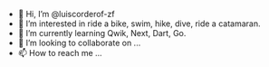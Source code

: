 - 👋 Hi, I’m @luiscorderof-zf
- 👀 I’m interested in ride a bike, swim, hike, dive, ride a catamaran.
- 🌱 I’m currently learning Qwik, Next, Dart, Go.
- 💞️ I’m looking to collaborate on ...
- 📫 How to reach me ...

<!---
luiscorderof-zf/luiscorderof-zf is a ✨ special ✨ repository because its `README.md` (this file) appears on your GitHub profile.
You can click the Preview link to take a look at your changes.
--->
